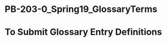 # PB-203-0_Spring19_GlossaryTerms
<!doctype html>
<head></head>
<body>
  <h1>To Submit Glossary Entry Definitions</h1>
